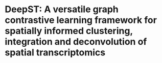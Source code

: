 # DeepST: A versatile graph contrastive learning framework for spatially informed clustering, integration and deconvolution of spatial transcriptomics
